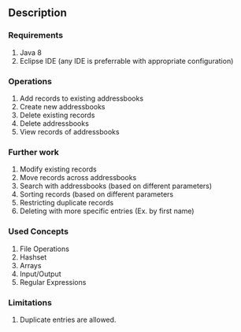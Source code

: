 ## Description

### Requirements
1. Java 8
2. Eclipse IDE (any IDE is preferrable with appropriate configuration)

### Operations
1. Add records to existing addressbooks
2. Create new addressbooks
3. Delete existing records
4. Delete addressbooks
5. View records of addressbooks

### Further work
1. Modify existing records
2. Move records across addressbooks
3. Search with addressbooks (based on different parameters)
4. Sorting records (based on different parameters
5. Restricting duplicate records
6. Deleting with more specific entries (Ex. by first name)

### Used Concepts
1. File Operations
2. Hashset
3. Arrays
4. Input/Output
5. Regular Expressions

### Limitations
1. Duplicate entries are allowed.
